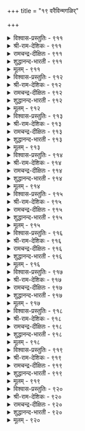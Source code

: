 +++
title = "१९ वरैविन्मगळिर्"

+++

<details><summary>विश्वास-प्रस्तुतिः - ९११</summary>

अन्बिन् विऴैयार् पॊरुळ्विऴैयुम् आय्दॊडियार्  
इन्सॊल् इऴुक्कुत् तरुम्।      ९११
</details>

<details><summary>श्री-राम-देशिकः - ९११</summary>

अधिकारः ९२. पण्याङ्गना  
हार्दप्रेम विना वित्तहेतोः प्रीतिं करोति या ।  
दास्यास्तस्या रम्यवाक्यं दद्याद् व्यसनमन्ततः ॥ ९११॥
</details>

<details><summary>रामचन्द्र-दीक्षितः - ९११</summary>

911 aṉpiṉ viḻaiyār poruḷviḻaiyum āytoṭiyār  
iṉcol iḻukkut tarum.

911\. Honeyed words of public women who serve not for love but for money become gall and wormwood in the end.  
</details>

<details><summary>शुद्धानन्द-भारती - ९११</summary>

1\. அன்பின் விழையார் பொருள்விழையும் ஆய்தொடியார்  
இன்சொல் இழுக்குத் தரும்.  
For gold, not love their tongue cajoles  
Men are ruined by bangled belles.        911  
</details>

<details><summary>मूलम् - ९११</summary>

अन्बिन् विऴैयार् पॊरुळ्विऴैयुम् आय्दॊडियार्  
इन्सॊल् इऴुक्कुत् तरुम्।      ९११
</details>

<details><summary>विश्वास-प्रस्तुतिः - ९१२</summary>

पयन्दूक्किप् पण्बुरैक्कुम् पण्बिन् मगळिर्  
नयन्दूक्कि नळ्ळा विडल्।      ९१२
</details>

<details><summary>श्री-राम-देशिकः - ९१२</summary>

धनलाभानुसरेण ब्रूवतीनां प्रियं वचः ।  
स्नेहं निर्गुणदसीनां विमृश्य विसृजेन्नरः ॥ ९१२॥
</details>

<details><summary>रामचन्द्र-दीक्षितः - ९१२</summary>

912 payaṉtūkkip paṇpuraikkum paṇpuil makaḷir  
nayaṉtūkki naḷḷā viṭal.

912\. Beware of public women sweet of tongue but greedy of gain.  
</details>

<details><summary>शुद्धानन्द-भारती - ९१२</summary>

2\. பயன்தூக்கிப் பண்புரைக்கும் பண்பின் மகளிர்  
நயன்தூக்கி நள்ளா விடல்.         
Avoid ill-natured whores who feign  
Love only for their selfish gain.        912  
</details>

<details><summary>मूलम् - ९१२</summary>

पयन्दूक्किप् पण्बुरैक्कुम् पण्बिन् मगळिर्  
नयन्दूक्कि नळ्ळा विडल्।      ९१२
</details>

<details><summary>विश्वास-प्रस्तुतिः - ९१३</summary>

पॊरुट्पॆण्डिर् पॊय्म्मै मुयक्कम् इरुट्टऱैयिल्  
एदिल् पिणन्दऴीइ अट्रु।      ९१३
</details>

<details><summary>श्री-राम-देशिकः - ९१३</summary>

पण्यस्त्रीणामर्थहेतोः कृत्रिमालिङ्गनं तु यत् ।  
तमोवृतस्थले नूत्नप्रेतालिङ्गनवद्भवेत् ॥ ९१३॥
</details>

<details><summary>रामचन्द्र-दीक्षितः - ९१३</summary>

913 poruṭpeṇṭir poymmai muyakkam iruṭṭaṟaiyil  
ētil piṇantaḻīi aṟṟu.

913\. Embracing false women bent on gain is like embracing a strange corpse in a dark room.  
</details>

<details><summary>शुद्धानन्द-भारती - ९१३</summary>

3\. பொருட்பெண்டிர் பொய்ம்மை முயக்கம் இருட்டறையில்  
ஏதில் பிணந்தழீஇ யற்று.  
The false embrace of whores is like  
That of a damned corpse in the dark.        913  
</details>

<details><summary>मूलम् - ९१३</summary>

पॊरुट्पॆण्डिर् पॊय्म्मै मुयक्कम् इरुट्टऱैयिल्  
एदिल् पिणन्दऴीइ अट्रु।      ९१३
</details>

<details><summary>विश्वास-प्रस्तुतिः - ९१४</summary>

पॊरुट्पॊरुळार् पुन्नलन् दोयार् अरुट्पॊरुळ्  
आयुम् अऱिवि नवर्।      ९१४
</details>

<details><summary>श्री-राम-देशिकः - ९१४</summary>

अर्थमात्रैकलक्ष्यणां दासीनां कपटं सुखम् ।  
नाद्रियन्ते धर्ममार्गविमर्शनपरा बुधाः ॥ ९१४॥
</details>

<details><summary>रामचन्द्र-दीक्षितः - ९१४</summary>

914 poruṭporuḷār puṉṉalam tōyā aruṭporuḷ  
āyum aṟivi ṉavar.

914\. Men seeking the light of grace turn away in scorn from the fleshy delights of prostitutes.  
</details>

<details><summary>शुद्धानन्द-भारती - ९१४</summary>

4\. பொருட்பொருளார் புன்னலம் தோயார் அருட்பொருள்  
ஆயும் அறிவி னவர்.  
The wise who seek the wealth of grace  
Look not for harlots' low embrace.        914  
</details>

<details><summary>मूलम् - ९१४</summary>

पॊरुट्पॊरुळार् पुन्नलन् दोयार् अरुट्पॊरुळ्  
आयुम् अऱिवि नवर्।      ९१४
</details>

<details><summary>विश्वास-प्रस्तुतिः - ९१५</summary>

पॊदुनलत्तार् पुन्नलम् तोयार् मदिनलत्तिन्  
माण्ड अऱिवि नवर्।      ९१५
</details>

<details><summary>श्री-राम-देशिकः - ९१५</summary>

स्वभावज्ञानसहिताः शास्त्रज्ञानेन चान्विताः ।  
सर्वस्वाम्याङ्गनाभोगं कृत्रिमं न हि वृण्वते ॥ ९१५॥
</details>

<details><summary>रामचन्द्र-दीक्षितः - ९१५</summary>

915 potunalattār puṉṉalam tōyār matinalattiṉ  
māṇṭa aṟivi ṉavar.

915\. Men of great wisdom care not for the barren pleasures of women who sell themselves for hire.  
</details>

<details><summary>शुद्धानन्द-भारती - ९१५</summary>

5\. பொதுநலத்தார் புன்னலம் தோயார் மதிநலத்தின்  
மாண்ட அறிவி னவர்.  
The lofty wise will never covet  
The open charms of a vile harlot.        915  
</details>

<details><summary>मूलम् - ९१५</summary>

पॊदुनलत्तार् पुन्नलम् तोयार् मदिनलत्तिन्  
माण्ड अऱिवि नवर्।      ९१५
</details>

<details><summary>विश्वास-प्रस्तुतिः - ९१६</summary>

तन्नलम् पारिप्पार् तोयार् तगैसॆरुक्किप्  
पुन्नलम् पारिप्पार् तोळ्।       ९१६
</details>

<details><summary>श्री-राम-देशिकः - ९१६</summary>

पण्यस्त्रीणां छलं प्रेम यच्छन्तीनां जनान् प्रति ।  
भुजौ रूपमदान्धानां न स्पृशेयुर्गुणैषिणः ॥ ९१६॥
</details>

<details><summary>रामचन्द्र-दीक्षितः - ९१६</summary>

916 tannalam pārippār tōyār takaicerukkip  
puṉṉalam pārippār tōḷ.

916\. Men aspiring to fame do not long for the delights of women who sell themselves.  
</details>

<details><summary>शुद्धानन्द-भारती - ९१६</summary>

6\. தந்நலம் பாரிப்பார் தோயார் தகைசெருக்கிப்  
புன்னலம் பாரிப்பார் தோள்.  
Those who guard their worthy fame  
Shun the wanton's vaunting charm.        916  
</details>

<details><summary>मूलम् - ९१६</summary>

तन्नलम् पारिप्पार् तोयार् तगैसॆरुक्किप्  
पुन्नलम् पारिप्पार् तोळ्।       ९१६
</details>

<details><summary>विश्वास-प्रस्तुतिः - ९१७</summary>

निऱैनॆञ्जम् इल्लवर् तोय्वार् पिऱनॆञ्जिऱ्
पेणिप् पुणर्बवर् तोळ्।      ९१७
</details>

<details><summary>श्री-राम-देशिकः - ९१७</summary>

कृत्वाऽन्यं हृदि कायेन यच्छन्तीनां स्वसङ्गमम् ।  
वारस्त्रीणां भुजौ चित्तदार्ढ्यहीनाः स्पृशन्त्यहो ॥ ९१७॥
</details>

<details><summary>रामचन्द्र-दीक्षितः - ९१७</summary>

917 niṟaineñcam illavar tōyvar piṟaneñcil  
pēṇip puṇarpavar tōḷ.

917\. Only men of unruly desires go in search of the shoulders of women who sell themselves.  
</details>

<details><summary>शुद्धानन्द-भारती - ९१७</summary>

7\. நிறைநெஞ்சம் இல்லவர் தோய்வர் பிறநெஞ்சிற்  
பேணிப் புணர்பவர் தோள்.  
Hollow hearts alone desire  
The arms of whores with hearts elsewere.        917  
</details>

<details><summary>मूलम् - ९१७</summary>

निऱैनॆञ्जम् इल्लवर् तोय्वार् पिऱनॆञ्जिऱ्
पेणिप् पुणर्बवर् तोळ्।      ९१७
</details>

<details><summary>विश्वास-प्रस्तुतिः - ९१८</summary>

आयुम् अऱिविनर् अल्लार्क्कु अणङ्गॆन्ब  
माय मगळिर् मुयक्कु।      ९१८
</details>

<details><summary>श्री-राम-देशिकः - ९१८</summary>

कुलटाभिर्वञ्चिकाभिः सहालिङ्गनकर्म तु ।  
नृणा विवेकशून्यानां भूतं प्राणहरं भवेत् ॥ ९१८॥
</details>

<details><summary>रामचन्द्र-दीक्षितः - ९१८</summary>

918 āyum aṟiviṉar allārkku aṇaṅkeṉpa  
māya makaḷir muyakku.

918\. False women’s embraces which only the ignorant desire are like the possession of evil spirits.  
</details>

<details><summary>शुद्धानन्द-भारती - ९१८</summary>

8\. ஆயும் அறிவினர் அல்லார்க்கு அணங்கென்ப  
மாய மகளிர் முயக்கு.  
Senseless fools are lured away  
By arms of sirens who lead astray.        918  
</details>

<details><summary>मूलम् - ९१८</summary>

आयुम् अऱिविनर् अल्लार्क्कु अणङ्गॆन्ब  
माय मगळिर् मुयक्कु।      ९१८
</details>

<details><summary>विश्वास-प्रस्तुतिः - ९१९</summary>

वरैविला माणिऴैयार् मॆन्दोळ् पुरैयिलाप्  
पूरियर्गळ् आऴुम् अळऱु।      ९१९
</details>

<details><summary>श्री-राम-देशिकः - ९१९</summary>

चारित्र्यमात्रशून्यानां दासीनां मधुरो भुजः ।  
मूढाधमजनप्राप्यनिरयेन समो भवेत् ॥ ९१९॥
</details>

<details><summary>रामचन्द्र-दीक्षितः - ९१९</summary>

919 varaivilā māṇiḻaiyār meṉtōḷ puraiyilāp  
pūriyarkaḷ āḻum aḷaṟu.

919\. The soft shoulders of women who deck themselves for attraction are the hell into which undiscerning fools sink.  
</details>

<details><summary>शुद्धानन्द-भारती - ९१९</summary>

9\. வரைவிலா மாணிழையார் மென்றோள் புரையிலாப்  
பூரியர்கள் ஆழும் அளறு.  
The soft jewelled arms of whores are hell  
Into which the degraded fall.        919  
</details>

<details><summary>मूलम् - ९१९</summary>

वरैविला माणिऴैयार् मॆन्दोळ् पुरैयिलाप्  
पूरियर्गळ् आऴुम् अळऱु।      ९१९
</details>

<details><summary>विश्वास-प्रस्तुतिः - ९२०</summary>

इरुमनप् पॆण्डिरुम् कळ्ळुम् कवऱुम्  
तिरुनीक्कप् पट्टार् तॊडर्बु।       ९२०
</details>

<details><summary>श्री-राम-देशिकः - ९२०</summary>

द्विमनस्का वारनारी द्यूतो मद्यं मदप्रदम् ।  
त्रिभिरेतैर्युतं मर्त्य विमुञ्चेत् पद्मसम्भवा ॥ ९२०॥
</details>

<details><summary>रामचन्द्र-दीक्षितः - ९२०</summary>

920 irumaṉap peṇṭirum kaḷḷum kavaṟum  
tirunīkkap paṭṭār toṭarpu.

920\. Double-tongued women, wine and dice are the allies of those abandoned by the goddess of fortune.  
</details>

<details><summary>शुद्धानन्द-भारती - ९२०</summary>

10\. இருமனப் பெண்டிரும் கள்ளும் கவறும்  
திருநீக்கப் பட்டார் தொடர்பு.  
Double-minded whores, wine and dice  
Are lures of those whom fortune flies.        920  
</details>

<details><summary>मूलम् - ९२०</summary>

इरुमनप् पॆण्डिरुम् कळ्ळुम् कवऱुम्  
तिरुनीक्कप् पट्टार् तॊडर्बु।       ९२०
</details>
